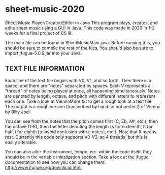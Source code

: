 # sheet-music-2020
Sheet Music Player/Creator/Editor in Java
This program plays, creates, and edits sheet music using a GUI in Java. This code was made in 2020 in 1-2 weeks for a final project of 
CS III.

The main file can be found in SheetMusicMain.java. Before running this, you should be sure to compile the rest of the files. You should also be sure to import jfugue-5.0.9.jar into your Java.


## TEXT FILE INFORMATION ##
Each line of the text file begins with V0, V1, and so forth. Then there is a space, and there are "notes" separated by spaces. Each V represents a "thread" of notes being played at once, all happening simultaneously. Notes are denoted by length, octave, and pitch with different letters to represent each one. Take a look at ViennaMore.txt to get a rough look at a text file. The output is a rough version (transcribed by hand so not perfect) of Vienna by Billy Joel.

You can see from the notes that the pitch comes first (C, Eb, A#, etc.), then the octave (1-8), then the letter denoting the length (s for sixteenth, h for half,  i for eighth [to avoid confusion with e notes], etc.). Note that R means rest. Currently this code only supports V0-V3, so 4 threads, but this is easily alterable.

You can also alter the instrument, tempo, etc. within the code itself, they should be in the variable initialization section. Take a look at the jfugue documentation to see how you can change them: http://www.jfugue.org/download.html
